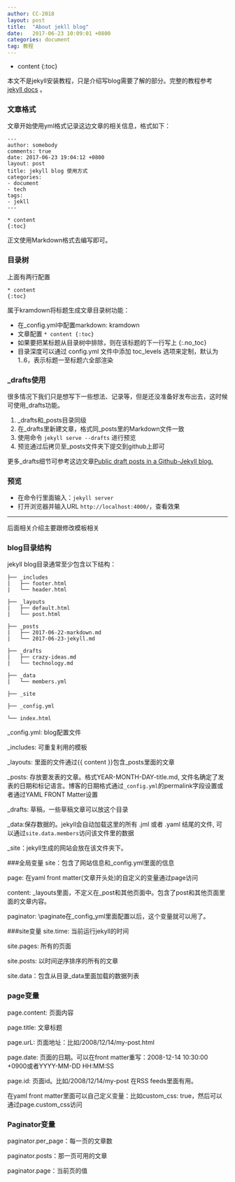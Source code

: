 ```yaml
---
author: CC-2018
layout: post
title:  "About jekll blog"
date:   2017-06-23 10:09:01 +0800
categories: document
tag: 教程
---
```


* content
{:toc}

本文不是jekyll安装教程，只是介绍写blog需要了解的部分。完整的教程参考 [jekyll docs](http://jekyllrb.com/docs/home/) 。

### 文章格式

文章开始使用yml格式记录这边文章的相关信息，格式如下：

    ---
    author: somebody
    comments: true
    date: 2017-06-23 19:04:12 +0800
    layout: post
    title: jekyll blog 使用方式
    categories:
    - document
    - tech
    tags:
    - jekll
    ---

    * content
    {:toc}

正文使用Markdown格式去编写即可。

### 目录树
上面有两行配置

    * content
    {:toc}

属于kramdown将标题生成文章目录树功能：
* 在\_config.yml中配置markdown: kramdown
* 文章配置 `* content {:toc}`
* 如果要把某标题从目录树中排除，则在该标题的下一行写上 {:.no_toc}
* 目录深度可以通过 config.yml 文件中添加 toc_levels 选项来定制，默认为 1..6，表示标题一至标题六全部渲染


### \_drafts使用
很多情况下我们只是想写下一些想法、记录等，但是还没准备好发布出去，这时候可使用\_drafts功能。

1. \_drafts和\_posts目录同级
2. 在\_drafts里新建文章，格式同\_posts里的Markdown文件一致
3. 使用命令 `jekyll serve --drafts` 进行预览
4. 预览通过后拷贝至\_posts文件夹下提交到github上即可

更多\_drafts细节可参考这边文章[Public draft posts in a Github-Jekyll blog.](http://hamishwillee.github.io/2014/06/11/public-drafts-in-jekyll/)

### 预览

+ 在命令行里面输入：`jekyll server`
+ 打开浏览器并输入URL `http://localhost:4000/`，查看效果

--------------------------------------------------------

后面相关介绍主要跟修改模板相关

### blog目录结构
jekyll blog目录通常至少包含以下结构：

    ├── _includes  
    |   ├── footer.html  
    |   └── header.html

    ├── _layouts  
    |   ├── default.html  
    |   └── post.html

    ├── _posts  
    |   ├── 2017-06-22-markdown.md  
    |   └── 2017-06-23-jekyll.md

    ├── _drafts  
    |   ├── crazy-ideas.md  
    |   └── technology.md

    ├── _data
    |   └── members.yml

    ├── _site

    ├── _config.yml

    └── index.html

\_config.yml: blog配置文件

\_includes: 可重复利用的模板

\_layouts: 里面的文件通过\{\{ content \}\}包含\_posts里面的文章

\_posts: 存放要发表的文章。格式YEAR-MONTH-DAY-title.md, 文件名确定了发表的日期和标记语言。博客的日期格式通过`_config.yml`的permalink字段设置或者通过YAML FRONT Matter设置

\_drafts: 草稿，一些草稿文章可以放这个目录

\_data:保存数据的。jekyll会自动加载这里的所有 .jml 或者 .yaml 结尾的文件, 可以通过`site.data.members`访问该文件里的数据

\_site：jekyll生成的网站会放在该文件夹下。


###全局变量
site：包含了网站信息和\_config.yml里面的信息

page: 在yaml front matter(文章开头处)的自定义的变量通过page访问

content: \_layouts里面，不定义在\_post和其他页面中。包含了post和其他页面里面的文章内容。

paginator: \paginate在_config_yml里面配置以后，这个变量就可以用了。

###site变量
site.time: 当前运行jekyll的时间

site.pages: 所有的页面

site.posts: 以时间逆序排序的所有的文章

site.data：包含从目录_data里面加载的数据列表

### page变量
page.content: 页面内容

page.title: 文章标题

page.urL: 页面地址：比如/2008/12/14/my-post.html

page.date: 页面的日期。可以在front matter重写：2008-12-14 10:30:00 +0900或者YYYY-MM-DD HH:MM:SS

page.id: 页面id。比如/2008/12/14/my-post 在RSS feeds里面有用。

在yaml front matter里面可以自己定义变量：比如custom_css: true，然后可以通过page.custom_css访问

### Paginator变量
paginator.per_page：每一页的文章数

paginator.posts：那一页可用的文章

paginator.page：当前页的值
